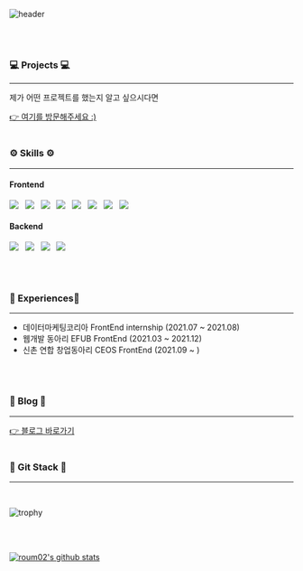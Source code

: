 <!-- <div align="center"> -->
  
![header](https://capsule-render.vercel.app/api?type=waving&height=300&text=안녕하세요!&desc=프론트엔드%20개발자%20이로움입니다🌱&fontAlign=80&fontAlignY=40&descAlign=80&descAlignY=60&color=gradient&animation=fadeIn)

<!-- </div> -->

<br/>
<br/>

<h3>💻 Projects 💻</h3>
<hr/>
<p>제가 어떤 프로젝트를 했는지 알고 싶으시다면 </p>
<a href="https://stream-cent-884.notion.site/FE-25f3e634393d464dbf5afbf81b8c1e27">👉 여기를 방문해주세요 :)</a>
<br/>
<br/>

<h3><b>⚙ Skills ⚙</b></h3>
<hr/>
<h4>Frontend</h4>
<p>
<img src="https://img.shields.io/badge/React-B1BEF8?style=flat-square&logo=React&logoColor=white"/></a> &nbsp
<img src="https://img.shields.io/badge/HTML5-E34F26?style=flat-square&logo=HTML5&logoColor=white"/></a> &nbsp
<img src="https://img.shields.io/badge/CSS3-1572B6?style=flat-square&logo=CSS3&logoColor=white"/></a> &nbsp
<img src="https://img.shields.io/badge/JavaScript-F7DF1E?style=flat-square&logo=JavaScript&logoColor=white"/></a> &nbsp
<img src="https://img.shields.io/badge/TypeScript-1877f2?style=flat-square&logo=TypeScript&logoColor=white"/></a> &nbsp
<img src="https://img.shields.io/badge/Android-3DDC84?style=flat-square&logo=Android&logoColor=white"/></a> &nbsp
<img src="https://img.shields.io/badge/ReactNative-F7DF1E?style=flat-square&logo=ReactNative&logoColor=white"/></a> &nbsp
<img src="https://img.shields.io/badge/Next.js-000000?style=flat-square&logo=Next.js&logoColor=white"/></a> &nbsp
</p>

<h4>Backend</h4>
<p>
<img src="https://img.shields.io/badge/Node.js-339933?style=flat-square&logo=Node.js&logoColor=white"/></a> &nbsp
<img src="https://img.shields.io/badge/Express-339933?style=flat-square&logo=Express&logoColor=white"/></a> &nbsp
<img src="https://img.shields.io/badge/MySQL-4479A1?style=flat-square&logo=MySQL&logoColor=white"/></a> &nbsp
<img src="https://img.shields.io/badge/Python-3776AB?style=for-the-badge&logo=Python&logoColor=white"> &nbsp
</p>
<br/>
<br/>


<h3>🏅 Experiences🏅</h3>
<hr />

- 데이터마케팅코리아 FrontEnd internship (2021.07 ~ 2021.08)
- 웹개발 동아리 EFUB FrontEnd (2021.03 ~ 2021.12)
- 신촌 연합 창업동아리 CEOS FrontEnd (2021.09 ~ )

<br/>
<br/>
<h3> 💖 Blog 💖 </h3>
<hr/>
<a href="https://velog.io/@roum02">👉 블로그 바로가기</a>


<br/>
<br/>
<h3> 💚 Git Stack 💚</h3>
<hr/>
<br/>

![trophy](https://github-profile-trophy.vercel.app/?username=roum02)

<br/>
<br/>

[![roum02's github stats](https://github-readme-stats.vercel.app/api/top-langs/?username=roum02&show_icons=true&hide_border=true&title_color=004386&icon_color=004386&layout=compact)](https://github.com/roum02)
 




<!--
**roum02/roum02** is a ✨ _special_ ✨ repository because its `README.md` (this file) appears on your GitHub profile.

Here are some ideas to get you started:

- 🔭 I’m currently working on ...
- 🌱 I’m currently learning ...
- 👯 I’m looking to collaborate on ...
- 🤔 I’m looking for help with ...
- 💬 Ask me about ...
- 📫 How to reach me: ...
- 😄 Pronouns: ...
- ⚡ Fun fact: ...
-->
